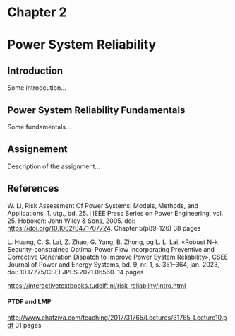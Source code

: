 # Chapter 2
# Power System Reliability

## Introduction
Some introdcution...

## Power System Reliability Fundamentals 
Some fundamentals...

## Assignement
Description of the assignment...

## References

W. Li, Risk Assessment Of Power Systems: Models, Methods, and Applications, 1. utg., bd. 25. i IEEE Press Series on Power Engineering, vol. 25. Hoboken: John Wiley & Sons, 2005. doi: https://doi.org/10.1002/0471707724. Chapter 5(p89-126)
38 pages

L. Huang, C. S. Lai, Z. Zhao, G. Yang, B. Zhong, og L. L. Lai, «Robust N-k Security-constrained Optimal Power Flow Incorporating Preventive and Corrective Generation Dispatch to Improve Power System Reliability», CSEE Journal of Power and Energy Systems, bd. 9, nr. 1, s. 351–364, jan. 2023, doi: 10.17775/CSEEJPES.2021.06560.
14 pages

https://interactivetextbooks.tudelft.nl/risk-reliability/intro.html

#### PTDF and LMP
http://www.chatziva.com/teaching/2017/31765/Lectures/31765_Lecture10.pdf
31 pages

